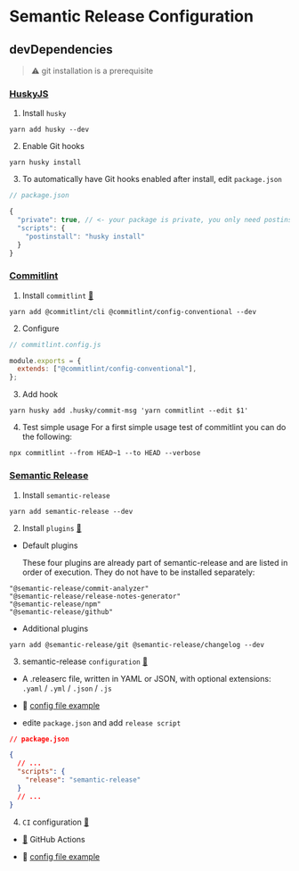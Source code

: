 # Semantic Release Configuration

## devDependencies

> :warning: git installation is a prerequisite

### **[HuskyJS](https://typicode.github.io/husky/#/)**

1. Install `husky`

```shell
yarn add husky --dev
```

2. Enable Git hooks

```shell
yarn husky install
```

3. To automatically have Git hooks enabled after install, edit `package.json`

```js
// package.json

{
  "private": true, // <- your package is private, you only need postinstall
  "scripts": {
    "postinstall": "husky install"
  }
}
```

### **[Commitlint](https://commitlint.js.org/#/)**

1. Install `commitlint` [:link:](https://commitlint.js.org/#/guides-local-setup)

```shell
yarn add @commitlint/cli @commitlint/config-conventional --dev
```

2. Configure

```js
// commitlint.config.js

module.exports = {
  extends: ["@commitlint/config-conventional"],
};
```

3. Add hook

```shell
yarn husky add .husky/commit-msg 'yarn commitlint --edit $1'
```

4. Test simple usage
   For a first simple usage test of commitlint you can do the following:

```shell
npx commitlint --from HEAD~1 --to HEAD --verbose
```

### **[Semantic Release](https://semantic-release.gitbook.io/semantic-release/usage/installation)**

1. Install `semantic-release`

```shell
yarn add semantic-release --dev
```

2. Install `plugins` [:link:](https://semantic-release.gitbook.io/semantic-release/usage/plugins)

- Default plugins

  These four plugins are already part of semantic-release and are listed in order of execution. They do not have to be installed separately:

```shell
"@semantic-release/commit-analyzer"
"@semantic-release/release-notes-generator"
"@semantic-release/npm"
"@semantic-release/github"
```

- Additional plugins

```shell
yarn add @semantic-release/git @semantic-release/changelog --dev
```

3. semantic-release `configuration` [:link:](https://semantic-release.gitbook.io/semantic-release/usage/configuration)

- A .releaserc file, written in YAML or JSON, with optional extensions: `.yaml` / `.yml` / `.json` / `.js`

- :memo: [config file example](.releaserc.json)
- edite `package.json` and add `release script`

```json
// package.json

{
  // ...
  "scripts": {
    "release": "semantic-release"
  }
  // ...
}
```

4. `CI` configuration [:link:](https://semantic-release.gitbook.io/semantic-release/usage/ci-configuration)

- [:link:](https://github.com/features/actions) GitHub Actions

- :memo: [config file example](.github/workflows/automatic-releases.yml)
